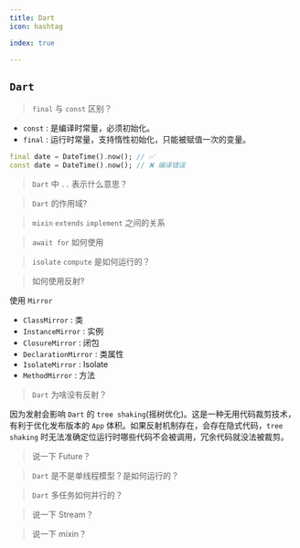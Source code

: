 ```yaml
---
title: Dart
icon: hashtag

index: true

---
```


<!-- more -->

## `Dart`

> `final` 与 `const` 区别？

  * `const` : 是编译时常量，必须初始化。
  * `final` : 运行时常量，支持惰性初始化，只能被赋值一次的变量。 
  
```dart
final date = DateTime().now(); // ✅
const date = DateTime().now(); // ❌ 编译错误
```

> `Dart` 中 `..` 表示什么意思？

> `Dart` 的作用域?

> `mixin` `extends` `implement` 之间的关系

> `await for` 如何使用

> `isolate` `compute` 是如何运行的？

> 如何使用反射?

  使用 `Mirror`
  
  * `ClassMirror` : 类
  * `InstanceMirror` : 实例 
  * `ClosureMirror` : 闭包
  * `DeclarationMirror` : 类属性
  * `IsolateMirror` : Isolate
  * `MethodMirror` : 方法

> `Dart` 为啥没有反射？

  因为发射会影响 `Dart` 的 `tree shaking`(摇树优化)。这是一种无用代码裁剪技术，有利于优化发布版本的 `App` 体积。如果反射机制存在，会存在隐式代码，`tree shaking` 时无法准确定位运行时哪些代码不会被调用，冗余代码就没法被裁剪。
  
> 说一下 Future？

> `Dart` 是不是单线程模型？是如何运行的？

> `Dart` 多任务如何并行的？

> 说一下 Stream？

> 说一下 mixin？